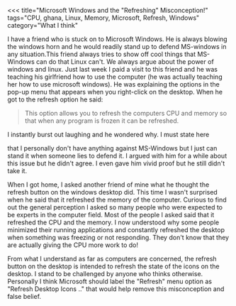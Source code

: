 <<<
title="Microsoft Windows and the "Refreshing" Misconception!"
tags="CPU, ghana, Linux, Memory, Microsoft, Refresh, Windows"
category="What I think"
>>>
I have a friend who is stuck on to Microsoft Windows. He is always blowing the
windows horn and he would readily stand up to defend MS-windows in any
situation.This friend always tries to show off cool things that MS-Windows can
do that Linux can't. We always argue about the power of windows and linux. Just
last week I paid a visit to this friend and he was teaching his girlfriend how
to use the computer (he was actually teaching her how to use microsoft windows).
He was explaining the options in the pop-up menu that appears when you
right-click on the desktop. When he got to the refresh option he said:

>This option allows you to refresh the computers CPU and memory so
that when any program is frozen it can be refreshed.

<!--more-->I instantly burst out laughing and he wondered why. I must state here
that I personally don't have anything against MS-Windows but I just can stand it
when someone lies to defend it. I argued with him for a while about this issue
but he didn't agree. I even gave him vivid proof but he still didn't take it.

When I got home, I asked another friend of mine what he thought the refresh
button on the windows desktop did. This time I wasn't surprised when he said
that it refreshed the memory of the computer. Curious to find out the general
perception I asked so many people who were expected to be experts in the
computer field. Most of the people I asked said that it refreshed the CPU and
the memory. I now understood why some people minimized their running
applications and constantly refreshed the desktop when something was freezing or
not responding. They don't know that they are actually giving the CPU more work
to do!

From what I understand as far as computers are concerned, the refresh button on
the desktop is intended to refresh the state of the icons on the desktop. I
stand to be challenged by anyone who thinks otherwise. Personally I think
Microsoft should label the "Refresh" menu option as "Refresh Desktop Icons .."
that would help remove this misconception and false belief.
